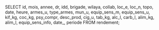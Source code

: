 

SELECT id, mois, annee, dr, idd, brigade, wilaya, collab, loc_e, loc_n, topo, date, 
heure, armes_u, type_armes, mun_u, equip_sens_m, equip_sens_u, kif_kg, coc_kg, psy_compr,
desc_prod, cig_u, tab_kg, alc_l, carb_l, alim_kg, alim_l, equip_sens_info, date_, periode
FROM rendement;
